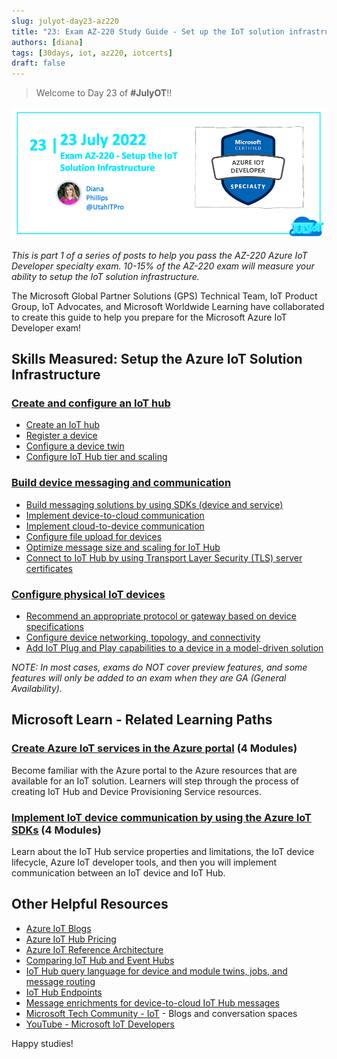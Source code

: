 ```yaml
---
slug: julyot-day23-az220
title: "23: Exam AZ-220 Study Guide - Set up the IoT solution infrastructure"
authors: [diana]
tags: [30days, iot, az220, iotcerts]
draft: false
---
```


<head>
  <meta name="twitter:url" content="https://julyot.dev/blog/julyot-day23-az220-setup-solution-infrastructure" />
  <meta name="twitter:title" content="Exam AZ-220 Study Guide" />
  <meta name="twitter:description" content="Resources for Exam: AZ-220 – Setup the IoT Solution Infrastructure" />
  <meta name="twitter:image" content="https://julyot.dev/img/png/JulyOT-banner-23-az220-iot-solution-infrastructure.png" />
  <meta name="twitter:card" content="summary_large_image" />
  <meta name="twitter:creator" content="@utahitpro" />
  <meta name="twitter:site" content="@AzureAdvocates" />
  <link rel="canonical" href="https://julyot.dev/blog/julyot-day23-az220-setup-solution-infrastructure" />
</head>

> Welcome to Day 23 of **#JulyOT**!!

![Post banner](/img/png/JulyOT-banner-23-az220-iot-solution-infrastructure.png)

_This is part 1 of a series of posts to help you pass the AZ-220 Azure IoT Developer specialty exam. 10-15% of the AZ-220 exam will measure your ability to setup the IoT solution infrastructure._

The Microsoft Global Partner Solutions (GPS) Technical Team, IoT Product Group, IoT Advocates, and Microsoft Worldwide Learning have collaborated to create this guide to help you prepare for the Microsoft Azure IoT Developer exam!

## Skills Measured: Setup the Azure IoT Solution Infrastructure

### [Create and configure an IoT hub](https://docs.microsoft.com/azure/iot-hub/?wt.mc_id=eventspg_16482_webpage_reactor)

* [Create an IoT hub](https://docs.microsoft.com/azure/iot-hub/iot-hub-create-through-portal?wt.mc_id=eventspg_16482_webpage_reactor#create-an-iot-hub)
* [Register a device](https://docs.microsoft.com/azure/iot-hub/iot-hub-create-through-portal?wt.mc_id=eventspg_16482_webpage_reactor#register-a-new-device-in-the-iot-hub)
* [Configure a device twin](https://docs.microsoft.com/azure/iot-hub/iot-hub-devguide-device-twins?wt.mc_id=eventspg_16482_webpage_reactor)
* [Configure IoT Hub tier and scaling](https://docs.microsoft.com/azure/iot-hub/iot-hub-scaling?wt.mc_id=eventspg_16482_webpage_reactor)

### [Build device messaging and communication](https://docs.microsoft.com/azure/iot-hub/iot-hub-devguide-messaging?wt.mc_id=eventspg_16482_webpage_reactor)

* [Build messaging solutions by using SDKs (device and service)](https://docs.microsoft.com/azure/iot-hub/iot-hub-devguide-sdks?wt.mc_id=eventspg_16482_webpage_reactor)
* [Implement device-to-cloud communication](https://docs.microsoft.com/azure/iot-hub/iot-hub-devguide-d2c-guidance?wt.mc_id=eventspg_16482_webpage_reactor)
* [Implement cloud-to-device communication](https://docs.microsoft.com/azure/iot-hub/iot-hub-devguide-c2d-guidance?wt.mc_id=eventspg_16482_webpage_reactor)
* [Configure file upload for devices](https://docs.microsoft.com/azure/iot-hub/iot-hub-devguide-file-upload?wt.mc_id=eventspg_16482_webpage_reactor)
* [Optimize message size and scaling for IoT Hub](https://docs.microsoft.com/azure/iot-hub/iot-hub-devguide-quotas-throttling?wt.mc_id=eventspg_16482_webpage_reactor)
* [Connect to IoT Hub by using Transport Layer Security (TLS) server certificates](https://docs.microsoft.com/azure/iot-hub/iot-hub-tls-support?wt.mc_id=eventspg_16482_webpage_reactor)

### [Configure physical IoT devices](https://docs.microsoft.com/azure/iot-develop/concepts-overview-connection-options?wt.mc_id=eventspg_16482_webpage_reactor)

* [Recommend an appropriate protocol or gateway based on device specifications](https://docs.microsoft.com/azure/iot-hub/iot-hub-devguide-protocols?wt.mc_id=eventspg_16482_webpage_reactor)
* [Configure device networking, topology, and connectivity](https://docs.microsoft.com/azure/iot-hub/tutorial-connectivity?wt.mc_id=eventspg_16482_webpage_reactor)
* [Add IoT Plug and Play capabilities to a device in a model-driven solution](https://docs.microsoft.com/azure/iot-develop/overview-iot-plug-and-play?wt.mc_id=eventspg_16482_webpage_reactor)

*NOTE: In most cases, exams do NOT cover preview features, and some features will only be added to an exam when they are GA (General Availability).*

## Microsoft Learn - Related Learning Paths

### [Create Azure IoT services in the Azure portal](https://docs.microsoft.com/learn/paths/create-azure-iot-services-azure-portal/?wt.mc_id=eventspg_16482_webpage_reactor) (4 Modules)

Become familiar with the Azure portal to the Azure resources that are available for an IoT solution. Learners will step through the process of creating IoT Hub and Device Provisioning Service resources.

### [Implement IoT device communication by using the Azure IoT SDKs](https://docs.microsoft.com/learn/paths/implement-iot-device-communication-by-using-azure-iot-sdks/?wt.mc_id=eventspg_16482_webpage_reactor) (4 Modules)

Learn about the IoT Hub service properties and limitations, the IoT device lifecycle, Azure IoT developer tools, and then you will implement communication between an IoT device and IoT Hub.

## Other Helpful Resources

* [Azure IoT Blogs](https://azure.microsoft.com/blog/topics/internet-of-things/?wt.mc_id=eventspg_16482_webpage_reactor)
* [Azure IoT Hub Pricing](https://azure.microsoft.com/pricing/details/iot-hub/?wt.mc_id=eventspg_16482_webpage_reactor)
* [Azure IoT Reference Architecture](https://docs.microsoft.com/azure/architecture/reference-architectures/iot?wt.mc_id=eventspg_16482_webpage_reactor)
* [Comparing IoT Hub and Event Hubs](https://docs.microsoft.com/azure/iot-hub/iot-hub-compare-event-hubs?wt.mc_id=eventspg_16482_webpage_reactor)
* [IoT Hub query language for device and module twins, jobs, and message routing](https://docs.microsoft.com/azure/iot-hub/iot-hub-devguide-query-language?wt.mc_id=eventspg_16482_webpage_reactor)
* [IoT Hub Endpoints](https://docs.microsoft.com/azure/iot-hub/iot-hub-devguide-endpoints?wt.mc_id=eventspg_16482_webpage_reactor)
* [Message enrichments for device-to-cloud IoT Hub messages](https://docs.microsoft.com/azure/iot-hub/iot-hub-message-enrichments-overview?wt.mc_id=eventspg_16482_webpage_reactor)
* [Microsoft Tech Community - IoT](https://techcommunity.microsoft.com/t5/internet-of-things-iot/ct-p/IoT?wt.mc_id=eventspg_16482_webpage_reactor) - Blogs and conversation spaces
* [YouTube - Microsoft IoT Developers](https://www.youtube.com/channel/UCL7wy-iy_V76xxPnrIzGOZQ?wt.mc_id=eventspg_16482_webpage_reactor)

Happy studies!
